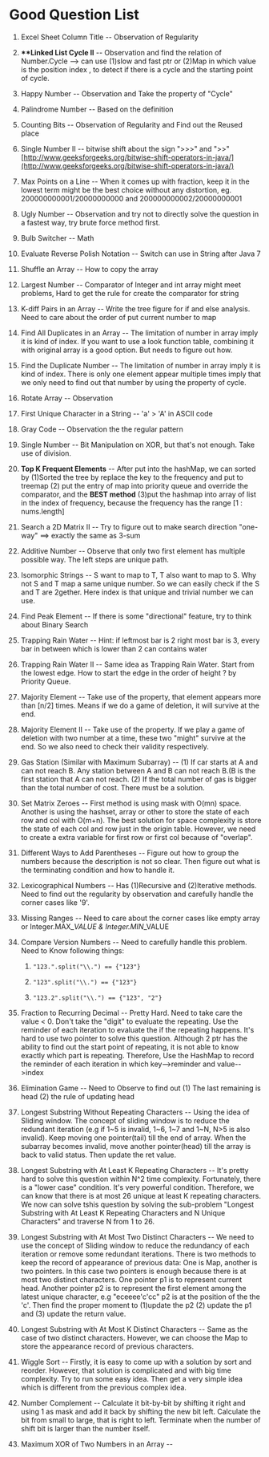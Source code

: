 # Good Question List

1. Excel Sheet Column Title  -- Observation of Regularity

2. **\*\*Linked List Cycle II** -- Observation and find the relation of Number.Cycle --&gt; can use  \(1\)slow and fast ptr or \(2\)Map in which value is the position index ,  to detect if there is a cycle and the starting point of cycle.

3. Happy Number -- Observation and Take the property of "Cycle"

4. Palindrome Number -- Based on the definition

5. Counting Bits -- Observation of Regularity and Find out the Reused place

6. Single Number II -- bitwise shift about the sign "&gt;&gt;&gt;" and "&gt;&gt;" [http://www.geeksforgeeks.org/bitwise-shift-operators-in-java/](http://www.geeksforgeeks.org/bitwise-shift-operators-in-java/)

7. Max Points on a Line -- When it comes up with fraction, keep it in the lowest term might be the best choice without any distortion, eg. 200000000001/20000000000   and   200000000002/20000000001

8. Ugly Number -- Observation and try not to directly solve the question in a fastest way, try brute force method first.

9. Bulb Switcher -- Math

10. Evaluate Reverse Polish Notation -- Switch can use in String after Java 7

11. Shuffle an Array -- How to copy the array

12. Largest Number -- Comparator of Integer and int array might meet problems,    Hard to get the rule for create the comparator for string

13. K-diff Pairs in an Array -- Write the tree figure for if and else analysis. Need to care about the order of put current number to map

14. Find All Duplicates in an Array -- The limitation of number in array imply it is kind of index. If you want to use a look function table, combining it with original array is a good option. But needs to figure out how.

15. Find the Duplicate Number -- The limitation of number in array imply it is kind of index. There is only one element appear multiple times imply that we only need to find out that number by using the property of cycle.

16. Rotate Array -- Observation

17. First Unique Character in a String --   'a' &gt; 'A'  in ASCII code

18. Gray Code -- Observation the the regular pattern

19. Single Number -- Bit Manipulation on XOR, but that's not enough. Take use of division.

20. **Top K Frequent Elements** -- After put into the hashMap, we can sorted by \(1\)Sorted the tree by replace the key to the frequency and put to treemap \(2\) put the entry of map into priority queue and override the comparator, and the **BEST method** \(3\)put the hashmap into array of list in the index of frequency, because the frequency has the range \[1 : nums.length\]

21. Search a 2D Matrix II -- Try to figure out to make search direction "one-way" ==&gt; exactly the same as 3-sum

22. Additive Number -- Observe that only two first element has multiple possible way. The left steps are unique path.

23. Isomorphic Strings -- S want to map to T, T also want to map to S. Why not S and T map a same unique number. So we can easily check if the S and T are 2gether. Here index is that unique and trivial number we can use.

24. Find Peak Element -- If there is some "directional" feature, try to think about Binary Search

25. Trapping Rain Water -- Hint: if leftmost bar is 2 right most bar is 3, every bar in between which is lower than 2 can contains water

26. Trapping Rain Water II -- Same idea as Trapping Rain Water. Start from the lowest edge. How to start the edge in the order of height ? by Priority Queue.

27. Majority Element -- Take use of the property, that element appears more than \[n/2\] times. Means if we do a game of deletion, it will survive at the end.

28. Majority Element II -- Take use of the property. If we play a game of deletion with two number at a time, these two "might" survive at the end. So we also need to check their validity respectively.

29. Gas Station \(Similar with Maximum Subarray\) -- \(1\) If car starts at A and can not reach B. Any station between A and B can not reach B.\(B is the first station that A can not reach. \(2\) If the total number of gas is bigger than the total number of cost. There must be a solution.

30. Set Matrix Zeroes -- First method is using mask with O\(mn\) space. Another is using the hashset, array or other to store the state of each row and col with O\(m+n\). The best solution for space complexity is store the state of each col and row just in the origin table.  However, we need to create a extra variable for first row or first col because of "overlap".

31. Different Ways to Add Parentheses -- Figure out how to group the numbers because the description is not so clear. Then figure out what is the terminating condition and how to handle it.

32. Lexicographical Numbers -- Has \(1\)Recursive and \(2\)Iterative methods. Need to find out the regularity by observation and carefully handle the corner cases like '9'.

33. Missing Ranges -- Need to care about the corner cases like empty array or Integer.MAX\__VALUE & Integer.MIN_\_VALUE

34. Compare Version Numbers -- Need to carefully handle this problem. Need to Know following things:

    1. `"123.".split("\\.") == {"123"}`

    2. `"123".split("\\.") == {"123"}`

    3. `"123.2".split("\\.") == {"123", "2"}`

35. Fraction to Recurring Decimal -- Pretty Hard. Need to take care the value &lt; 0. Don't take the "digit" to evaluate the repeating. Use the reminder of each iteration to evaluate the if the repeating happens. It's hard to use two pointer to solve this question. Although 2 ptr has the ability to find out the start point of repeating, it is not able to know exactly which part is repeating. Therefore, Use the HashMap to record the reminder of each iteration in which key--&gt;reminder   and  value--&gt;index

36. Elimination Game -- Need to Observe to find out \(1\) The last remaining is head \(2\) the rule of updating head

37. Longest Substring Without Repeating Characters -- Using the idea of Sliding window. The concept of sliding window is to reduce the redundant iteration \(e.g if 1~5 is invalid, 1~6, 1~7 and 1~N, N&gt;5 is also invalid\). Keep moving one pointer\(tail\) till the end of array. When the subarray becomes invalid, move another pointer\(head\) till the array is back to valid status. Then update the ret value.

38. Longest Substring with At Least K Repeating Characters -- It's pretty hard to solve this question within N^2 time complexity. Fortunately, there is a "lower case" condition. It's very powerful condition. Therefore, we can know that there is at most 26 unique at least K repeating characters. We now can solve tshis question by solving the sub-problem "Longest Substring with At Least K Repeating Characters and N Unique Characters" and traverse N from 1 to 26.

39. Longest Substring with At Most Two Distinct Characters -- We need to use the concept of Sliding window to reduce the redundancy of each iteration or remove some redundant iterations. There is two methods to keep the record of appearance of previous data: One is Map, another is two pointers. In this case two pointers is enough because there is at most two distinct characters. One pointer p1 is to represent current head. Another pointer p2 is to represent the first element among the latest unique character, e.g "eceeee'c'cc" p2 is at the position of the the 'c'. Then find the proper moment to \(1\)update the p2 \(2\) update the p1 and \(3\) update the return value.

40. Longest Substring with At Most K Distinct Characters -- Same as the case of two distinct characters. However, we can choose the Map to store the appearance record of previous characters.

41. Wiggle Sort -- Firstly, it is easy to come up with a solution by sort and reorder. However, that solution is complicated and with big time complexity. Try to run some easy idea. Then get a very simple idea which is different from the previous complex idea.

42. Number Complement -- Calculate it bit-by-bit by shifting it right and using 1 as mask and add it back by shifting the new bit left. Calculate the bit from small to large, that is right to left. Terminate when the number of shift bit is larger than the number itself.

43. Maximum XOR of Two Numbers in an Array --



